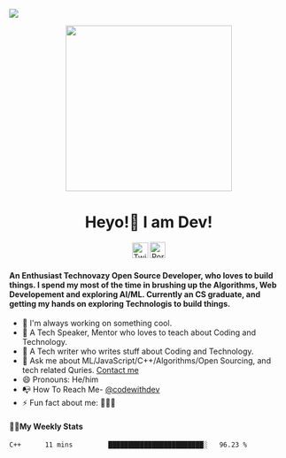 ![](https://komarev.com/ghpvc/?username=codewithdev&blueviolet)
<p align= "center"><img src="https://media.giphy.com/media/p4NLw3I4U0idi/giphy.gif" width="300"></p>


<h1 align="center" style= "font-size=100%">Heyo!👋 I am Dev!</h1>
<p align= "center" style= "color:blue"><a href="https://twitter.com/codewithdev" class="fancybox" target="_blank" rel="external"><img src="https://image.flaticon.com/icons/svg/2111/2111738.svg" width="29" height="28" alt="Twitter" title="Twitter"></a>
  <a href="https://codewithdev.github.io/" class="fancybox" target="_blank" rel="internal"><img src="https://image.flaticon.com/icons/svg/2799/2799936.svg" width="28" height="29" alt="Portfolio" title="Portfolio"></a></p>
  

#### An Enthusiast Technovazy Open Source Developer, who loves to build things. I spend my most of the time in brushing up the Algorithms, Web Developement and exploring AI/ML. Currently an CS graduate, and getting my hands on exploring Technologis to build things.

- 🔭 I'm always working on something cool.
- 👯 A Tech Speaker, Mentor who loves to teach about Coding and Technology.
- 🍏 A Tech writer who writes stuff about Coding and Technology.
- 💬 Ask me about ML/JavaScript/C++/Algorithms/Open Sourcing, and tech related Quries. [Contact me](mailto:idevprakaash@hotmail.com)
- 😄 Pronouns: He/him
- 📭 How To Reach Me- [@codewithdev](https://www.twitter.com/codewithdev)
- ⚡ Fun fact about me: 👨‍💻🧡

#### 👨‍💻My Weekly Stats 

<!--START_SECTION:waka-->
```text
C++      11 mins         ████████████████████████░   96.23 % 
```
<!--END_SECTION:waka-->
